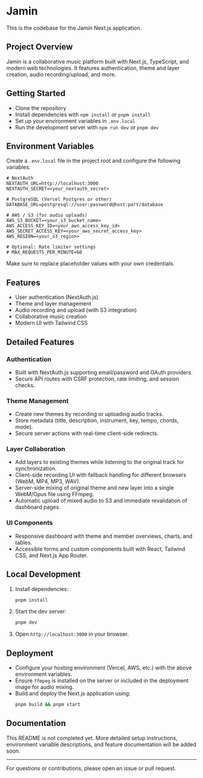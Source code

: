 # Jamin

This is the codebase for the Jamin Next.js application.

## Project Overview

Jamin is a collaborative music platform built with Next.js, TypeScript, and modern web technologies. It features authentication, theme and layer creation, audio recording/upload, and more.

## Getting Started

- Clone the repository
- Install dependencies with `npm install` or `pnpm install`
- Set up your environment variables in `.env.local`
- Run the development server with `npm run dev` or `pnpm dev`

## Environment Variables

Create a `.env.local` file in the project root and configure the following variables:

```
# NextAuth
NEXTAUTH_URL=http://localhost:3000
NEXTAUTH_SECRET=<your_nextauth_secret>

# PostgreSQL (Vercel Postgres or other)
DATABASE_URL=postgresql://user:password@host:port/database

# AWS / S3 (for audio uploads)
AWS_S3_BUCKET=<your_s3_bucket_name>
AWS_ACCESS_KEY_ID=<your_aws_access_key_id>
AWS_SECRET_ACCESS_KEY=<your_aws_secret_access_key>
AWS_REGION=<your_s3_region>

# Optional: Rate limiter settings
# MAX_REQUESTS_PER_MINUTE=60
```

Make sure to replace placeholder values with your own credentials.

## Features

- User authentication (NextAuth.js)
- Theme and layer management
- Audio recording and upload (with S3 integration)
- Collaborative music creation
- Modern UI with Tailwind CSS

## Detailed Features

### Authentication
- Built with NextAuth.js supporting email/password and OAuth providers.
- Secure API routes with CSRF protection, rate limiting, and session checks.

### Theme Management
- Create new themes by recording or uploading audio tracks.
- Store metadata (title, description, instrument, key, tempo, chords, mode).
- Secure server actions with real-time client-side redirects.

### Layer Collaboration
- Add layers to existing themes while listening to the original track for synchronization.
- Client-side recording UI with fallback handling for different browsers (WebM, MP4, MP3, WAV).
- Server-side mixing of original theme and new layer into a single WebM/Opus file using FFmpeg.
- Automatic upload of mixed audio to S3 and immediate revalidation of dashboard pages.

### UI Components
- Responsive dashboard with theme and member overviews, charts, and tables.
- Accessible forms and custom components built with React, Tailwind CSS, and Next.js App Router.

## Local Development

1. Install dependencies:
   ```bash
   pnpm install
   ```
2. Start the dev server:
   ```bash
   pnpm dev
   ```
3. Open `http://localhost:3000` in your browser.

## Deployment

- Configure your hosting environment (Vercel, AWS, etc.) with the above environment variables.
- Ensure `ffmpeg` is installed on the server or included in the deployment image for audio mixing.
- Build and deploy the Next.js application using:
  ```bash
  pnpm build && pnpm start
  ```

## Documentation

This README is not completed yet. More detailed setup instructions, environment variable descriptions, and feature documentation will be added soon.

---

For questions or contributions, please open an issue or pull request.


